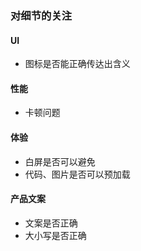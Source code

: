 ### 对细节的关注

#### UI

* 图标是否能正确传达出含义


#### 性能

* 卡顿问题

#### 体验

* 白屏是否可以避免
* 代码、图片是否可以预加载

#### 产品文案

* 文案是否正确
* 大小写是否正确

